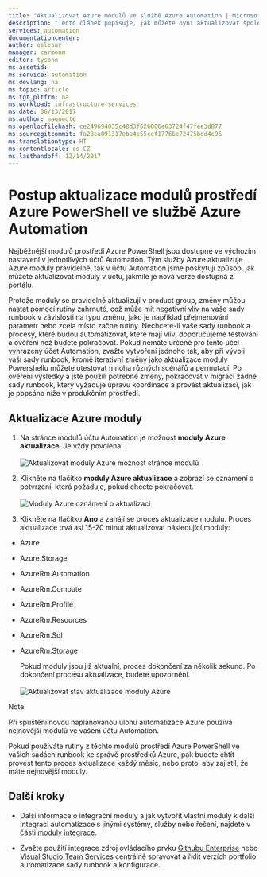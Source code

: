 ```yaml
---
title: "Aktualizovat Azure modulů ve službě Azure Automation | Microsoft Docs"
description: "Tento článek popisuje, jak můžete nyní aktualizovat společnými moduly prostředí Azure PowerShell, které jsou dostupné ve výchozím nastavení ve službě Azure Automation."
services: automation
documentationcenter: 
author: eslesar
manager: carmonm
editor: tysonn
ms.assetid: 
ms.service: automation
ms.devlang: na
ms.topic: article
ms.tgt_pltfrm: na
ms.workload: infrastructure-services
ms.date: 06/13/2017
ms.author: magoedte
ms.openlocfilehash: ce249694035c48d3f626006e63724f47fee3d877
ms.sourcegitcommit: fa28ca091317eba4e55cef17766e72475bdd4c96
ms.translationtype: HT
ms.contentlocale: cs-CZ
ms.lasthandoff: 12/14/2017
---
```

# <a name="how-to-update-azure-powershell-modules-in-azure-automation"></a>Postup aktualizace modulů prostředí Azure PowerShell ve službě Azure Automation

Nejběžnější modulů prostředí Azure PowerShell jsou dostupné ve výchozím nastavení v jednotlivých účtů Automation.  Tým služby Azure aktualizuje Azure moduly pravidelně, tak v účtu Automation jsme poskytují způsob, jak můžete aktualizovat moduly v účtu, jakmile je nová verze dostupná z portálu.  

Protože moduly se pravidelně aktualizují v product group, změny můžou nastat pomocí rutiny zahrnuté, což může mít negativní vliv na vaše sady runbook v závislosti na typu změnu, jako je například přejmenování parametr nebo zcela místo začne rutiny. Nechcete-li vaše sady runbook a procesy, které budou automatizovat, které mají vliv, doporučujeme testování a ověření než budete pokračovat.  Pokud nemáte určené pro tento účel vyhrazený účet Automation, zvažte vytvoření jednoho tak, aby při vývoji vaší sady runbook, kromě iterativní změny jako aktualizace moduly Powershellu můžete otestovat mnoha různých scénářů a permutací.  Po ověření výsledky a jste použili potřebné změny, pokračovat v migraci žádné sady runbook, který vyžaduje úpravu koordinace a provést aktualizaci, jak je popsáno níže v produkčním prostředí.     

## <a name="updating-azure-modules"></a>Aktualizace Azure moduly

1. Na stránce modulů účtu Automation je možnost **moduly Azure aktualizace**. Je vždy povolena.<br><br> ![Aktualizovat moduly Azure možnost stránce modulů](media/automation-update-azure-modules/automation-update-azure-modules-option.png)

2. Klikněte na tlačítko **moduly Azure aktualizace** a zobrazí se oznámení o potvrzení, která požaduje, pokud chcete pokračovat.<br><br> ![Moduly Azure oznámení o aktualizaci](media/automation-update-azure-modules/automation-update-azure-modules-popup.png)

3. Klikněte na tlačítko **Ano** a zahájí se proces aktualizace modulu. Proces aktualizace trvá asi 15-20 minut aktualizovat následující moduly:

  * Azure
  * Azure.Storage
  * AzureRm.Automation
  * AzureRm.Compute
  * AzureRm.Profile
  * AzureRm.Resources
  * AzureRm.Sql
  * AzureRm.Storage

    Pokud moduly jsou již aktuální, proces dokončení za několik sekund. Po dokončení procesu aktualizace, budete upozorněni.<br><br> ![Aktualizovat stav aktualizace moduly Azure](media/automation-update-azure-modules/automation-update-azure-modules-updatestatus.png)

> [!NOTE]
> Při spuštění novou naplánovanou úlohu automatizace Azure používá nejnovější modulů ve vašem účtu Automation.    

Pokud používáte rutiny z těchto modulů prostředí Azure PowerShell ve vašich sadách runbook ke správě prostředků Azure, pak budete chtít provést tento proces aktualizace každý měsíc, nebo proto, aby zajistil, že máte nejnovější moduly.

## <a name="next-steps"></a>Další kroky

* Další informace o integrační moduly a jak vytvořit vlastní moduly k další integraci automatizace s jinými systémy, služby nebo řešení, najdete v části [moduly integrace](automation-integration-modules.md).

* Zvažte použití integrace zdroj ovládacího prvku [Githubu Enterprise](automation-scenario-source-control-integration-with-github-ent.md) nebo [Visual Studio Team Services](automation-scenario-source-control-integration-with-vsts.md) centrálně spravovat a řídit verzích portfolio automatizace sady runbook a konfigurace.  